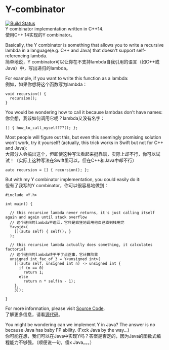 # Y-combinator

[![Build Status](https://github.com/liuziangexit/Y-combinator/workflows/build/badge.svg)](https://github.com/liuziangexit/Y-combinator/actions)
<br>
Y combinator implementation written in C++14.
<br>
使用C++ 14实现的Y combinator。

Basically, the Y combinator is something that allows you to write a recursive lambda in a language(e.g. C++ and Java)
that doesn't support self-referencing lambda.
<br>
简单地说，Y combinator可以让你在不支持lambda自我引用的语言（如C++或Java）中，写出递归的lambda。

For example, if you want to write this function as a lambda:
<br>
例如，如果你想将这个函数写为lambda：

```
void recursion() { 
  recursion(); 
}
```

You would be wondering how to call it because lambdas don't have names:
<br>
你会想，我该如何调用它呢？lambda又没有名字：

```
[] { how_to_call_myself???(); };
```

Most people will figure out this, but even this seemingly promising solution won't work, try it yourself! (actually,
this
trick works in Swift but not for C++ and Java):
<br>
大部分人会搞出这个，但即使这种写法看起来挺靠谱，实际上却不行，你可以试试！（实际上这种写法在Swift里可以，但在C++和Java中却不行）

```
auto recursion = [] { recursion(); };
```

But with my Y combinator implementation, you could easily do it:
<br>
但有了我写的Y combinator，你可以很容易地做到：

```
#include <Y.h>

int main() {

  // this recursive lambda never returns, it's just calling itself again and again until stack overflow
  // 这个递归的lambda不返回，它只是疯狂地调用他自己直到栈用完
  Y<void>(
    [](auto self) { self(); }
  );

  // this recursive lambda actually does something, it calculates factorial
  // 这个递归的lambda终于干了点正事，它计算阶乘
  unsigned int fac_of_3 = Y<unsigned int>(
    [](auto self, unsigned int n) -> unsigned int {
      if (n == 0)
        return 1;
      else
        return n * self(n - 1);
    },
    3));
  
}
```

For more information, please visit [Source Code](include/Y.h).
<br>
了解更多信息，请看[源代码](include/Y.h)。

You might be wondering can we implement Y in Java? The answer is no because Java has baby FP ability. (Fxck Java by the
way...)
<br>
你可能在想，我们可以在Java中实现Y吗？答案是否定的，因为Java的函数式编程能力不够强。（顺便说一句，傻x Java。。。）
